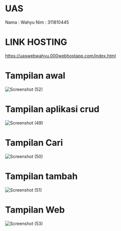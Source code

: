 # UAS
Nama : Wahyu
Nim  : 311810445

# LINK HOSTING
https://uaswebwahyu.000webhostapp.com/index.html


# Tampilan awal
![Screenshot (52)](https://user-images.githubusercontent.com/46735790/87434105-43f50c80-c614-11ea-91a8-86959e8a9e83.png)


# Tampilan aplikasi crud

![Screenshot (49)](https://user-images.githubusercontent.com/46735790/87434208-60914480-c614-11ea-9ea6-bbaee5dc3211.png)

# Tampilan Cari
![Screenshot (50)](https://user-images.githubusercontent.com/46735790/87434195-5b33fa00-c614-11ea-9698-510e7a756830.png)

# Tampilan tambah
![Screenshot (51)](https://user-images.githubusercontent.com/46735790/87434178-55d6af80-c614-11ea-869f-471a488f7036.png)

# Tampilan Web
![Screenshot (53)](https://user-images.githubusercontent.com/46735790/87435083-74897600-c615-11ea-948e-3d9d07d71620.png)





 
